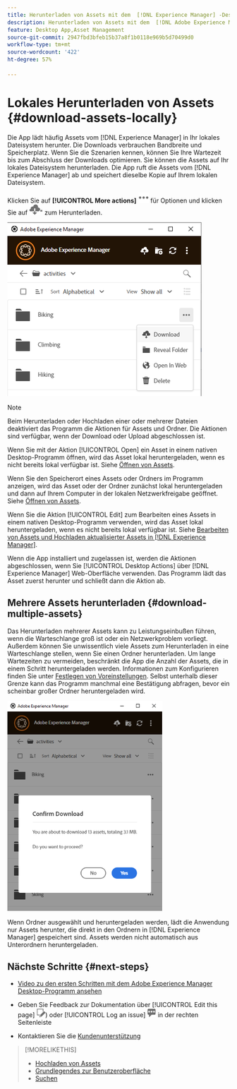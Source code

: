 ```yaml
---
title: Herunterladen von Assets mit dem  [!DNL Experience Manager] -Desktop-Programm
description: Herunterladen von Assets mit dem  [!DNL Adobe Experience Manager] -Desktop-Programm
feature: Desktop App,Asset Management
source-git-commit: 2947fbd3bfeb15b37a8f1b0118e969b5d70499d0
workflow-type: tm+mt
source-wordcount: '422'
ht-degree: 57%

---
```



# Lokales Herunterladen von Assets {#download-assets-locally}

Die App lädt häufig Assets vom [!DNL Experience Manager] in Ihr lokales Dateisystem herunter. Die Downloads verbrauchen Bandbreite und Speicherplatz. Wenn Sie die Szenarien kennen, können Sie Ihre Wartezeit bis zum Abschluss der Downloads optimieren. Sie können die Assets auf Ihr lokales Dateisystem herunterladen. Die App ruft die Assets vom [!DNL Experience Manager] ab und speichert dieselbe Kopie auf Ihrem lokalen Dateisystem.

Klicken Sie auf **[!UICONTROL More actions]** ![Symbol „Weitere Optionen](assets/do-not-localize/more2_da2.png) für Optionen und klicken Sie auf ![Symbol &quot;](assets/do-not-localize/download_cloud_da2.png)&quot; zum Herunterladen.

![Download-Option für ein Asset](assets/download_option_da2.png "Download-Option für ein Asset")

>[!NOTE]
>
>Beim Herunterladen oder Hochladen einer oder mehrerer Dateien deaktiviert das Programm die Aktionen für Assets und Ordner. Die Aktionen sind verfügbar, wenn der Download oder Upload abgeschlossen ist.

Wenn Sie mit der Aktion [!UICONTROL Open] ein Asset in einem nativen Desktop-Programm öffnen, wird das Asset lokal heruntergeladen, wenn es nicht bereits lokal verfügbar ist. Siehe [Öffnen von Assets](#openondesktop-v2).

Wenn Sie den Speicherort eines Assets oder Ordners im Programm anzeigen, wird das Asset oder der Ordner zunächst lokal heruntergeladen und dann auf Ihrem Computer in der lokalen Netzwerkfreigabe geöffnet. Siehe [Öffnen von Assets](#openondesktop-v2).

Wenn Sie die Aktion [!UICONTROL Edit] zum Bearbeiten eines Assets in einem nativen Desktop-Programm verwenden, wird das Asset lokal heruntergeladen, wenn es nicht bereits lokal verfügbar ist. Siehe [Bearbeiten von Assets und Hochladen aktualisierter Assets in [!DNL Experience Manager]](#edit-assets-upload-updated-assets).

Wenn die App installiert und zugelassen ist, werden die Aktionen abgeschlossen, wenn Sie [!UICONTROL Desktop Actions] über [!DNL Experience Manager] Web-Oberfläche verwenden. Das Programm lädt das Asset zuerst herunter und schließt dann die Aktion ab.

## Mehrere Assets herunterladen {#download-multiple-assets}

Das Herunterladen mehrerer Assets kann zu Leistungseinbußen führen, wenn die Warteschlange groß ist oder ein Netzwerkproblem vorliegt. Außerdem können Sie unwissentlich viele Assets zum Herunterladen in eine Warteschlange stellen, wenn Sie einen Ordner herunterladen. Um lange Wartezeiten zu vermeiden, beschränkt die App die Anzahl der Assets, die in einem Schritt heruntergeladen werden. Informationen zum Konfigurieren finden Sie unter [Festlegen von Voreinstellungen](install-upgrade.md#set-preferences). Selbst unterhalb dieser Grenze kann das Programm manchmal eine Bestätigung abfragen, bevor ein scheinbar großer Ordner heruntergeladen wird.

![Programm bestätigt Herunterladen relativ vieler Assets](assets/download_confirmation_da2.png "Programm bestätigt Herunterladen relativ vieler Assets")

Wenn Ordner ausgewählt und heruntergeladen werden, lädt die Anwendung nur Assets herunter, die direkt in den Ordnern in [!DNL Experience Manager] gespeichert sind. Assets werden nicht automatisch aus Unterordnern heruntergeladen.

## Nächste Schritte {#next-steps}

* [Video zu den ersten Schritten mit dem Adobe Experience Manager Desktop-Programm ansehen](https://experienceleague.adobe.com/de/docs/experience-manager-learn/assets/creative-workflows/aem-desktop-app)

* Geben Sie Feedback zur Dokumentation über [!UICONTROL Edit this page] ![Bearbeiten der &#x200B;](assets/do-not-localize/edit-page.png)) oder [!UICONTROL Log an issue] ![Erstellen eines GitHub-](assets/do-not-localize/github-issue.png) in der rechten Seitenleiste

* Kontaktieren Sie die [Kundenunterstützung](https://experienceleague.adobe.com/de?support-solution=General#support)

>[!MORELIKETHIS]
>
>* [Hochladen von Assets](/help/using/upload-assets.md)
>* [Grundlegendes zur Benutzeroberfläche](/help/using/user-interface.md)
>* [Suchen](/help/using/search.md)

